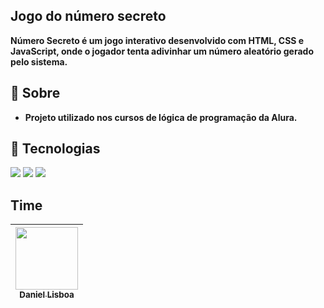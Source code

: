 ## Jogo do número secreto
**Número Secreto é um jogo interativo desenvolvido com HTML, CSS e JavaScript, onde o jogador tenta adivinhar um número aleatório gerado pelo sistema.**

## 🔖 Sobre
* **Projeto utilizado nos cursos de lógica de programação da Alura.**

## 🚀 Tecnologias
<div>
  <img src="https://img.shields.io/badge/HTML-239120?style=for-the-badge&logo=html5&logoColor=white">
  <img src="https://img.shields.io/badge/CSS-239120?&style=for-the-badge&logo=css3&logoColor=white">
  <img src="https://img.shields.io/badge/JavaScript-F7DF1E?style=for-the-badge&logo=javascript&logoColor=black">
</div>

## Time

| [<img loading="lazy" src="https://avatars.githubusercontent.com/u/167549427?v=4" width=100><br><sub>Daniel Lisboa</sub>](https://github.com/daniellisboag) |
| :---: |
